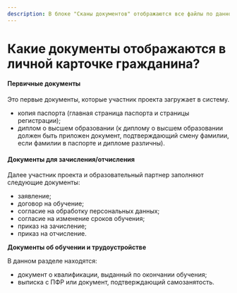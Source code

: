 ```yaml
---
description: В блоке "Сканы документов" отображаются все файлы по данной заявке
---
```


# Какие документы отображаются в личной карточке гражданина?

#### Первичные документы

Это первые документы, которые участник проекта загружает в систему.

* копия паспорта (главная страница паспорта и страницы регистрации);
* диплом о высшем образовании (к диплому о высшем образовании должен быть приложен документ, подтверждающий смену фамилии, если фамилии в паспорте и дипломе различны).

#### **Документы для зачисления/отчисления**

Далее участник проекта и образовательный партнер заполняют следующие документы:

* заявление;
* договор на обучение;
* согласие на обработку персональных данных;
* согласие на изменение сроков обучения;
* приказ на зачисление;
* приказ на отчисление.

**Документы об обучении и трудоустройстве**

В данном разделе находятся:

* документ о квалификации, выданный по окончании обучения;
* выписка с ПФР или документ, подтверждающий самозанятость.

